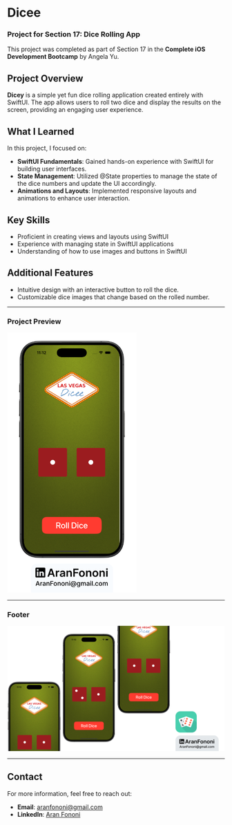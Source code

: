 # Dicee

### Project for Section 17: **Dice Rolling App**  
This project was completed as part of Section 17 in the **Complete iOS Development Bootcamp** by Angela Yu.

## Project Overview
**Dicey** is a simple yet fun dice rolling application created entirely with SwiftUI. The app allows users to roll two dice and display the results on the screen, providing an engaging user experience.

## What I Learned
In this project, I focused on:
- **SwiftUI Fundamentals**: Gained hands-on experience with SwiftUI for building user interfaces.
- **State Management**: Utilized @State properties to manage the state of the dice numbers and update the UI accordingly.
- **Animations and Layouts**: Implemented responsive layouts and animations to enhance user interaction.

## Key Skills
- Proficient in creating views and layouts using SwiftUI
- Experience with managing state in SwiftUI applications
- Understanding of how to use images and buttons in SwiftUI

## Additional Features
- Intuitive design with an interactive button to roll the dice.
- Customizable dice images that change based on the rolled number.

---

### Project Preview
<img src="./Documents/Readme.png" alt="Dicey App Preview" width="300px">

---

### Footer
![Footer Image](./Documents/Linkedin.jpg)

---

## Contact
For more information, feel free to reach out:  
- **Email**: [aranfononi@gmail.com](mailto:aranfononi@gmail.com)  
- **LinkedIn**: [Aran Fononi](https://www.linkedin.com/in/aran-fononi-18182b265)
